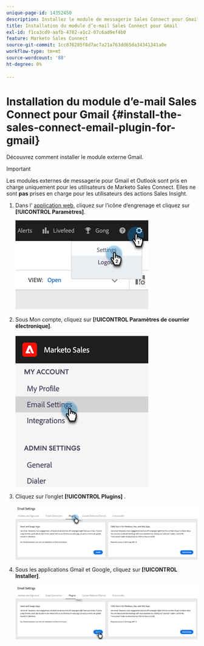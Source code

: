 ```yaml
---
unique-page-id: 14352450
description: Installez le module de messagerie Sales Connect pour Gmail - Documents Marketo - Documentation du produit
title: Installation du module d’e-mail Sales Connect pour Gmail
exl-id: f1ca3cd9-aafb-4782-a1c2-07c6ad9ef4b0
feature: Marketo Sales Connect
source-git-commit: 1cc876285f8d7ac7a21a763dd65da34341341a0e
workflow-type: tm+mt
source-wordcount: '88'
ht-degree: 0%

---
```


# Installation du module d’e-mail Sales Connect pour Gmail {#install-the-sales-connect-email-plugin-for-gmail}

Découvrez comment installer le module externe Gmail.

>[!IMPORTANT]
>
>Les modules externes de messagerie pour Gmail et Outlook sont pris en charge uniquement pour les utilisateurs de Marketo Sales Connect. Elles ne sont **pas** prises en charge pour les utilisateurs des actions Sales Insight.

1. Dans l’ [application web](https://toutapp.com/next#settings), cliquez sur l’icône d’engrenage et cliquez sur **[!UICONTROL Paramètres]**.

   ![](assets/install-the-sales-connect-email-plugin-for-gmail-1.png)

1. Sous Mon compte, cliquez sur **[!UICONTROL Paramètres de courrier électronique]**.

   ![](assets/install-the-sales-connect-email-plugin-for-gmail-2.png)

1. Cliquez sur l’onglet **[!UICONTROL Plugins]** .

   ![](assets/install-the-sales-connect-email-plugin-for-gmail-3.png)

1. Sous les applications Gmail et Google, cliquez sur **[!UICONTROL Installer]**.

   ![](assets/install-the-sales-connect-email-plugin-for-gmail-4.png)
